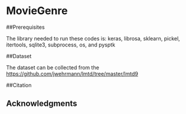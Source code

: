 # MovieGenre

##Prerequisites

The library needed to run these codes is: keras, librosa, sklearn, pickel, itertools, sqlite3, subprocess, os, and pysptk

##Dataset

The dataset can be collected from the https://github.com/jwehrmann/lmtd/tree/master/lmtd9

##Citation

## Acknowledgments

